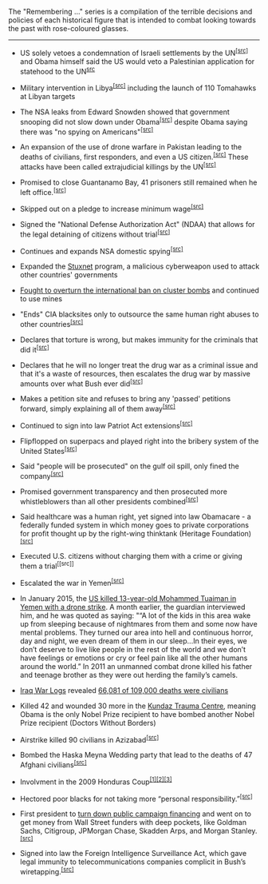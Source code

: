 The "Remembering ..." series is a compilation of the terrible decisions and policies of each historical figure that is intended to combat looking towards the past with rose-coloured glasses.

---

- US solely vetoes a condemnation of Israeli settlements by the UN<sup>[[src]](http://www.un.org/apps/news/story.asp?NewsID=37572&Cr=palestin&Cr1)</sup> and Obama himself said the US would veto a Palestinian application for statehood to the UN<sup>[src](https://news.yahoo.com/obama-no-shortcut-peace-middle-east-144733239.html)</sup>

- Military intervention in Libya<sup>[[src]](https://en.wikipedia.org/wiki/2011_military_intervention_in_Libya)</sup> including the launch of 110 Tomahawks at Libyan targets

- The NSA leaks from Edward Snowden showed that government snooping did not slow down under Obama<sup>[[src]](https://en.wikipedia.org/wiki/Global_surveillance_disclosures_(2013%E2%80%93present))</sup> despite Obama saying there was "no spying on Americans"<sup>[[src]](http://www.msnbc.com/msnbc/obama-says-there-no-spying-americans)</sup>

- An expansion of the use of drone warfare in Pakistan leading to the deaths of civilians, first responders, and even a US citizen.<sup>[[src]](https://www.thebureauinvestigates.com/stories/2012-02-04/cia-tactics-in-pakistan-include-targeting-rescuers-and-funerals)</sup> 
These attacks have been called extrajudicial killings by the UN<sup>[[src]](http://www.cnn.com/2009/WORLD/asiapcf/06/04/drone.attacks/)</sup>

- Promised to close Guantanamo Bay, 41 prisoners still remained when he left office.<sup>[[src]](http://www.politifact.com/truth-o-meter/promises/obameter/promise/177/close-the-guantanamo-bay-detention-center/)</sup>

- Skipped out on a pledge to increase minimum wage<sup>[[src]](https://www.huffingtonpost.com/2012/01/05/obama-minimum-wage_n_1184752.html)</sup>

- Signed the "National Defense Authorization Act" (NDAA) that allows for the legal detaining of citizens without trial<sup>[[src]](http://www.forbes.com/sites/erikkain/2012/01/02/president-obama-signed-the-national-defense-authorization-act-now-what/)</sup>

- Continues and expands NSA domestic spying<sup>[[src]](https://www.whistleblower.org/press/nsa-domestic-spying-continues-under-obama)</sup>

- Expanded the [Stuxnet](https://en.wikipedia.org/wiki/Stuxnet) program, a malicious cyberweapon used to attack other countries' governments

- [Fought to overturn the international ban on cluster bombs](http://www.wsws.org/articles/2011/nov2011/clus-n18.shtml) and continued to use mines

- "Ends" CIA blacksites only to outsource the same human right abuses to other countries<sup>[[src]](https://www.huffingtonpost.com/2012/08/20/obama-black-sites-rendition-torture_n_1812578.html)</sup>

- Declares that torture is wrong, but makes immunity for the criminals that did it<sup>[[src]](http://www.guardian.co.uk/commentisfree/2012/aug/31/obama-justice-department-immunity-bush-cia-torturer?miaou338)</sup>

- Declares that he will no longer treat the drug war as a criminal issue and that it's a waste of resources, then escalates the drug war by massive amounts over what Bush ever did<sup>[[src]](http://www.youtube.com/watch?v=x39bmr892hw)

- Makes a petition site and refuses to bring any 'passed' petitions forward, simply explaining all of them away<sup>[[src]](http://blogs.wsj.com/washwire/2011/11/04/petition-asks-white-house-to-take-petitions-seriously/)</sup>

- Continued to sign into law Patriot Act extensions<sup>[[src]](http://www.huffingtonpost.com/2011/05/27/patriot-act-extension-signed-obama-autopen_n_867851.html)</sup>

- Flipflopped on superpacs and played right into the bribery system of the United States<sup>[[src]](http://theweek.com/article/index/224141/obamas-super-pac-flip-flop-hypocrisy-or-necessity)</sup>

- Said "people will be prosecuted" on the gulf oil spill, only fined the company<sup>[[src]](http://thegrio.com/2010/06/01/obama-on-oil-spill-people-will-be-prospecuted/)</sup>

- Promised government transparency and then prosecuted more whistleblowers than all other presidents combined<sup>[[src]](http://www.washingtonsblog.com/2012/04/obama-has-prosecuted-more-whistleblowers-than-all-other-presidents-combined.html)</sup>

- Said healthcare was a human right, yet signed into law Obamacare - a federally funded system in which money goes to private corporations for profit thought up by the right-wing thinktank (Heritage Foundation)<sup>[[src]](http://www.alternet.org/health/139959)</sup>

- Executed U.S. citizens without charging them with a crime or giving them a trial<sup>[[src]]</sup>

- Escalated the war in Yemen<sup>[[src]](https://www.salon.com/2012/04/26/obama_escalates_in_yemen/)</sup>

- In January 2015, the [US killed 13-year-old Mohammed Tuaiman in Yemen with a drone strike](https://www.theguardian.com/world/2015/feb/10/drones-dream-yemeni-teenager-mohammed-tuaiman-death-cia-strike?CMP=share_btn_tw). A month earlier, the guardian interviewed him, and he was quoted as saying: "“A lot of the kids in this area wake up from sleeping because of nightmares from them and some now have mental problems. They turned our area into hell and continuous horror, day and night, we even dream of them in our sleep...In their eyes, we don’t deserve to live like people in the rest of the world and we don’t have feelings or emotions or cry or feel pain like all the other humans around the world.” In 2011 an unmanned combat drone killed his father and teenage brother as they were out herding the family’s camels.

- [Iraq War Logs](https://en.wikipedia.org/wiki/Iraq_War_documents_leak) revealed [66,081 of 109,000 deaths were civilians](https://en.wikipedia.org/wiki/Casualties_of_the_Iraq_War)

- Killed 42 and wounded 30 more in the [Kundaz Trauma Centre](https://en.wikipedia.org/wiki/Kunduz_hospital_airstrike), meaning Obama is the only Nobel Prize recipient to have bombed another Nobel Prize recipient (Doctors Without Borders)

- Airstrike killed 90 civilians in Azizabad<sup>[[src]](https://en.wikipedia.org/wiki/Azizabad_airstrike)</sup>

- Bombed the Haska Meyna Wedding party that lead to the deaths of 47 Afghani civilians<sup>[[src]](https://en.wikipedia.org/wiki/Haska_Meyna_wedding_party_airstrike)</sup>

- Involvment in the 2009 Honduras Coup<sup>[[1]](https://www.theguardian.com/world/2016/jun/21/berta-caceres-name-honduran-military-hitlist-former-soldier)[[2]](https://en.wikipedia.org/wiki/2009_Honduran_coup_d%27%C3%A9tat)[[3]](https://en.wikipedia.org/wiki/Berta_C%C3%A1ceres)

- Hectored poor blacks for not taking more “personal responsibility.”<sup>[[src]](https://abcnews.go.com/Politics/story?id=5376339&page=1)</sup>

- First president to [turn down public campaign financing](https://www.nytimes.com/2008/06/20/us/politics/20obamacnd.html) and went on to get money from Wall Street funders with deep pockets, like Goldman Sachs, Citigroup, JPMorgan Chase, Skadden Arps, and Morgan Stanley.<sup>[[src]](https://www.opensecrets.org/pres08/contrib.php?cycle=2008&cid=N00009638)</sup>

- Signed into law the Foreign Intelligence Surveillance Act, which gave legal immunity to telecommunications companies complicit in Bush’s wiretapping.<sup>[[src]](https://venturebeat.com/2012/12/31/obama-fisa/)</sup>
